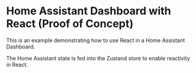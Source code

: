 # Home Assistant Dashboard with React (Proof of Concept)

This is an example demonstrating how to use React in a Home Assistant Dashboard.

The Home Assistant state is fed into the Zustand store to enable reactivity in React.
